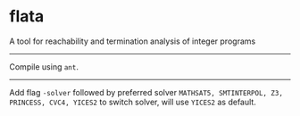 flata
=====

A tool for reachability and termination analysis of integer programs

---

Compile using ```ant```.

---

Add flag ```-solver``` followed by preferred solver ```MATHSAT5, SMTINTERPOL, Z3, PRINCESS, CVC4, YICES2``` to switch solver, will use ```YICES2``` as default.